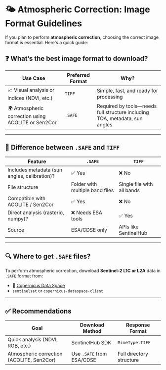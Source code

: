 
# 🌤️ Atmospheric Correction: Image Format Guidelines

If you plan to perform **atmospheric correction**, choosing the correct image format is essential. Here's a quick guide:

## ❓ What’s the best image format to download?

| **Use Case**                      | **Preferred Format** | **Why?**                                                                 |
|----------------------------------|----------------------|--------------------------------------------------------------------------|
| 📈 Visual analysis or indices (NDVI, etc.) | `TIFF`                | Simple, fast, and ready for processing                                   |
| 🌍 Atmospheric correction using ACOLITE or Sen2Cor | `.SAFE`               | Required by tools—needs full structure including TOA, metadata, sun angles |

---

## 🔁 Difference between `.SAFE` and `TIFF`

| Feature                            | `.SAFE`                          | `TIFF`                             |
|------------------------------------|----------------------------------|------------------------------------|
| Includes metadata (sun angles, calibration)? | ✅ Yes                          | ❌ No                              |
| File structure                     | Folder with multiple band files  | Single file with all bands         |
| Compatible with ACOLITE / Sen2Cor | ✅ Yes                          | ❌ No                              |
| Direct analysis (rasterio, numpy)?| ❌ Needs ESA tools                | ✅ Yes                              |
| Source                             | ESA/CDSE only                    | APIs like SentinelHub              |

---

## 🔍 Where to get `.SAFE` files?

To perform atmospheric correction, download **Sentinel-2 L1C or L2A** data in `.SAFE` format from:

- 🔗 [Copernicus Data Space](https://dataspace.copernicus.eu/browser)
- `sentinelsat` or `copernicus-dataspace-client`

---

## ✅ Recommendations

| **Goal**                             | **Download Method**        | **Response Format**     |
|-------------------------------------|----------------------------|--------------------------|
| Quick analysis (NDVI, RGB, etc.)    | SentinelHub SDK            | `MimeType.TIFF`          |
| Atmospheric correction (ACOLITE, Sen2Cor) | Use `.SAFE` from ESA/CDSE | Full directory structure |
